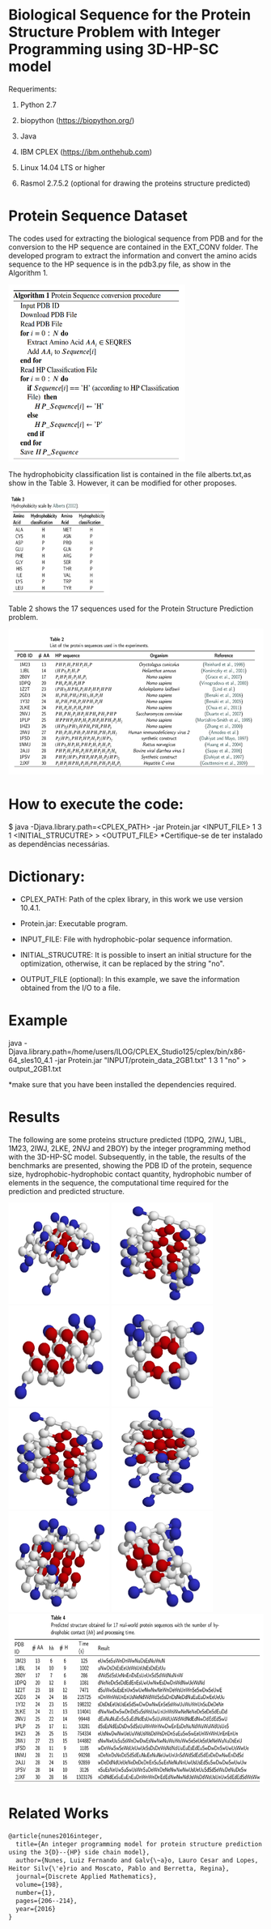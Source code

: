 # Biological Sequence for the Protein Structure Problem with Integer Programming using 3D-HP-SC model

Requeriments:

1) Python 2.7

2) biopython (https://biopython.org/)

3) Java

4) IBM CPLEX (https://ibm.onthehub.com)

5) Linux 14.04 LTS or higher

6) Rasmol 2.7.5.2 (optional for drawing the proteins structure predicted)

# Protein Sequence Dataset

The codes used for extracting the biological sequence from PDB and for the conversion to the HP sequence are contained in the EXT_CONV folder. The developed program to extract the information and convert the amino acids sequence to the HP sequence is in the pdb3.py file, as show in the Algorithm 1. 

<img src="https://github.com/bioinfolabic/benchmark3DHPSC/blob/master/EXT_CONV/alg.png" width="350" height="350">  

The hydrophobicity classification list is contained in the file alberts.txt,as show in the Table 3. However, it can be modified for other proposes.

<img src="https://github.com/bioinfolabic/benchmark3DHPSC/blob/master/EXT_CONV/alberts.png" width="200" height="200">  


Table 2 shows the 17 sequences used for the Protein Structure Prediction problem.

<img src="https://github.com/bioinfolabic/benchmark3DHPSC/blob/master/IMG/sequences.png" width="640" height="288" class="center">  



# How to execute the code:

$ java -Djava.library.path=<CPLEX_PATH> -jar Protein.jar <INPUT_FILE> 1 3 1 <INITIAL_STRUCUTRE> > <OUTPUT_FILE>
*Certifique-se de ter instalado as dependências necessárias. 
# Dictionary:

- CPLEX_PATH: Path of the cplex library, in this work we use version 10.4.1.

- Protein.jar: Executable program.

- INPUT_FILE: File with hydrophobic-polar sequence information.

- INITIAL_STRUCUTRE: It is possible to insert an initial structure for the optimization, otherwise, it can be replaced by the string "no".

- OUTPUT_FILE (optional): In this example, we save the information obtained from the I/O to a file.

# Example

java -Djava.library.path=/home/users/ILOG/CPLEX_Studio125/cplex/bin/x86-64_sles10_4.1 -jar Protein.jar "INPUT/protein_data_2GB1.txt" 1 3 1 "no" > output_2GB1.txt

*make sure that you have been installed the dependencies required.

# Results

The following are some proteins structure predicted (1DPQ, 2IWJ, 1JBL, 1M23, 2IWJ, 2LKE, 2NVJ and 2BOY)  by the integer programming method with the 3D-HP-SC model. Subsequently, in the table, the results of the benchmarks are presented, showing the PDB ID of the protein, sequence size, hydrophobic-hydrophobic contact quantity, hydrophobic number of elements in the sequence, the computational time required for the prediction and predicted structure.

<div id="fig:subfigures" class="subfigures" data-caption="Caption for figure">
<img src="https://github.com/bioinfolabic/benchmark3DHPSC/blob/master/IMG/1DPK.png" width="200" height="200">  
 
<img src="https://github.com/bioinfolabic/benchmark3DHPSC/blob/master/IMG/2IWJ.png" width="200" height="200">  

<img src="https://github.com/bioinfolabic/benchmark3DHPSC/blob/master/IMG/1JBL.png" width="200" height="200">  
 
<img src="https://github.com/bioinfolabic/benchmark3DHPSC/blob/master/IMG/1M23.png" width="200" height="200">  


<img src="https://github.com/bioinfolabic/benchmark3DHPSC/blob/master/IMG/2IWJ.png" width="200" height="200">  
 
<img src="https://github.com/bioinfolabic/benchmark3DHPSC/blob/master/IMG/2LKE.png" width="200" height="200">  

<img src="https://github.com/bioinfolabic/benchmark3DHPSC/blob/master/IMG/2NVJ.png" width="200" height="200">  
 
<img src="https://github.com/bioinfolabic/benchmark3DHPSC/blob/master/IMG/B0Y.png" width="200" height="200">  
</div>


<img src="https://github.com/bioinfolabic/benchmark3DHPSC/blob/master/IMG/results.png" width="685" height="335" class="center">  

# Related Works
```
@article{nunes2016integer,
  title={An integer programming model for protein structure prediction using the 3{D}--{HP} side chain model},
  author={Nunes, Luiz Fernando and Galv{\~a}o, Lauro Cesar and Lopes, Heitor Silv{\'e}rio and Moscato, Pablo and Berretta, Regina},
  journal={Discrete Applied Mathematics},
  volume={198},
  number={1},
  pages={206--214},
  year={2016}
}
```
